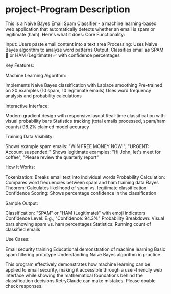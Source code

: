 # project-Program Description
This is a Naive Bayes Email Spam Classifier - a machine learning-based web application that automatically detects whether an email is spam or legitimate (ham). Here's what it does:
Core Functionality:

Input: Users paste email content into a text area
Processing: Uses Naive Bayes algorithm to analyze word patterns
Output: Classifies email as SPAM 🚨 or HAM (Legitimate) ✅ with confidence percentages

Key Features:

Machine Learning Algorithm:

Implements Naive Bayes classification with Laplace smoothing
Pre-trained on 20 examples (10 spam, 10 legitimate emails)
Uses word frequency analysis and probability calculations


Interactive Interface:

Modern gradient design with responsive layout
Real-time classification with visual probability bars
Statistics tracking (total emails processed, spam/ham counts)
98.2% claimed model accuracy


Training Data Visibility:

Shows example spam emails: "WIN FREE MONEY NOW!", "URGENT: Account suspended!"
Shows legitimate examples: "Hi John, let's meet for coffee", "Please review the quarterly report"



How It Works:

Tokenization: Breaks email text into individual words
Probability Calculation: Compares word frequencies between spam and ham training data
Bayes Theorem: Calculates likelihood of spam vs. legitimate classification
Confidence Scoring: Shows percentage confidence in the classification

Sample Output:

Classification: "SPAM" or "HAM (Legitimate)" with emoji indicators
Confidence Level: E.g., "Confidence: 94.3%"
Probability Breakdown: Visual bars showing spam vs. ham percentages
Statistics: Running count of classified emails

Use Cases:

Email security training
Educational demonstration of machine learning
Basic spam filtering prototype
Understanding Naive Bayes algorithm in practice

This program effectively demonstrates how machine learning can be applied to email security, making it accessible through a user-friendly web interface while showing the mathematical foundations behind the classification decisions.RetryClaude can make mistakes. Please double-check responses.
